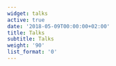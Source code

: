 ```yaml
---
widget: talks
active: true
date: '2018-05-09T00:00:00+02:00'
title: Talks
subtitle: Talks
weight: '90'
list_format: '0'
---
```


